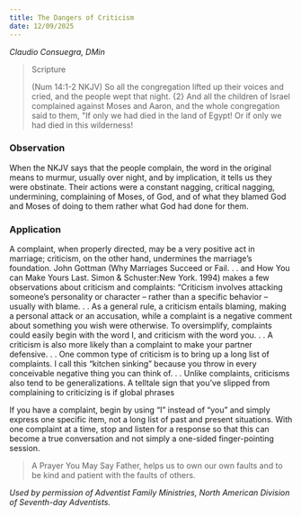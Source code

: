 ```yaml
---
title: The Dangers of Criticism
date: 12/09/2025
---
```


_Claudio Consuegra, DMin_

> <p>Scripture</p>
> (Num 14:1-2 NKJV) So all the congregation lifted up their voices and cried, and the people wept that night. {2} And all the children of Israel complained against Moses and Aaron, and the whole congregation said to them, "If only we had died in the land of Egypt! Or if only we had died in this wilderness!

### Observation

When the NKJV says that the people complain, the word in the original means to murmur, usually over night, and by implication, it tells us they were obstinate. Their actions were a constant nagging, critical nagging, undermining, complaining of Moses, of God, and of what they blamed God and Moses of doing to them rather what God had done for them.

### Application

A complaint, when properly directed, may be a very positive act in marriage; criticism, on the other hand, undermines the marriage’s foundation. John Gottman (Why Marriages Succeed or Fail. . . and How You can Make Yours Last. Simon & Schuster:New York. 1994) makes a few observations about criticism and complaints: “Criticism involves attacking someone’s personality or character – rather than a specific behavior – usually with blame. . . As a general rule, a criticism entails blaming, making a personal attack or an accusation, while a complaint is a negative comment about something you wish were otherwise. To oversimplify, complaints could easily begin with the word I, and criticism with the word you. . . A criticism is also more likely than a complaint to make your partner defensive. . . One common type of criticism is to bring up a long list of complaints. I call this “kitchen sinking” because you throw in every conceivable negative thing you can think of. . . Unlike complaints, criticisms also tend to be generalizations. A telltale sign that you’ve slipped from complaining to criticizing is if global phrases

If you have a complaint, begin by using “I” instead of “you” and simply express one specific item, not a long list of past and present situations. With one complaint at a time, stop and listen for a response so that this can become a true conversation and not simply a one-sided finger-pointing session.

> <callout>A Prayer You May Say</callout>
> Father, helps us to own our own faults and to be kind and patient with the faults of others.

_Used by permission of Adventist Family Ministries, North American Division of Seventh-day Adventists._